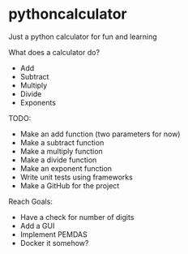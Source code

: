 # pythoncalculator
Just a python calculator for fun and learning

What does a calculator do?

- Add
- Subtract
- Multiply
- Divide
- Exponents

TODO:
- Make an add function (two parameters for now) 
- Make a subtract function
- Make a multiply function
- Make a divide function
- Make an exponent function
- Write unit tests using frameworks
- Make a GitHub for the project

Reach Goals:
- Have a check for number of digits
- Add a GUI
- Implement PEMDAS 
- Docker it somehow?

